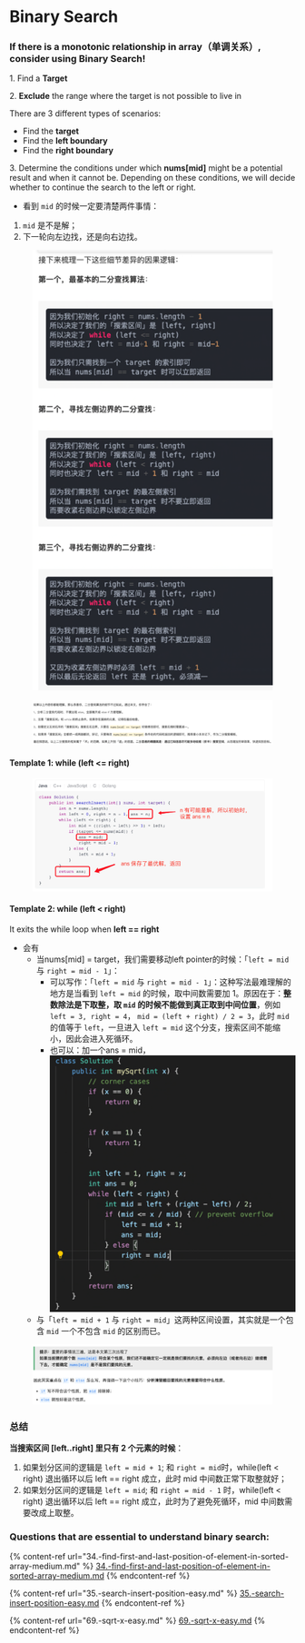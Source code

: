 # Binary Search

### If there is a monotonic relationship in array（单调关系）, consider using Binary Search!

1\. Find a **Target**

2\. **Exclude** the range where the target is not possible to live in

There are 3 different types of scenarios:

* Find the **target**
* Find the **left boundary**
* Find the **right boundary**

3\. Determine the conditions under which **nums\[mid]** might be a potential result and when it cannot be. Depending on these conditions, we will decide whether to continue the search to the left or right.

* 看到 `mid` 的时候一定要清楚两件事情：

1. `mid` 是不是解；
2. 下一轮向左边找，还是向右边找。

<figure><img src="../../../.gitbook/assets/image (141).png" alt="" width="563"><figcaption></figcaption></figure>

<figure><img src="../../../.gitbook/assets/image (142).png" alt=""><figcaption></figcaption></figure>

#### Template 1: while (left <= right)

<figure><img src="../../../.gitbook/assets/image (151).png" alt=""><figcaption></figcaption></figure>

#### Template 2: while (left < right)

It exits the while loop when **left == right**

* 会有
  * 当nums\[mid] = target，我们需要移动left pointer的时候：「`left = mid` 与 `right = mid - 1`」：
    * 可以写作：「`left = mid` 与 `right = mid - 1`」：这种写法最难理解的地方是当看到 `left = mid` 的时候，取中间数需要加 1。原因在于：**整数除法是下取整，取 `mid` 的时候不能做到真正取到中间位置**，例如 `left = 3, right = 4`， `mid = (left + right) / 2 = 3`，此时 `mid` 的值等于 `left`，一旦进入 `left = mid` 这个分支，搜索区间不能缩小，因此会进入死循环。
    * 也可以：加一个ans = mid，![](<../../../.gitbook/assets/image (23).png>)
  * 与「`left = mid + 1` 与 `right = mid`」这两种区间设置，其实就是一个包含 `mid` 一个不包含 `mid` 的区别而已。

<figure><img src="../../../.gitbook/assets/image (150).png" alt=""><figcaption></figcaption></figure>

### 总结

**当搜索区间 \[left..right] 里只有 2 个元素的时候**：

1. 如果划分区间的逻辑是 `left = mid + 1`; 和 `right = mid`时，while(left < right) 退出循环以后 left == right 成立，此时 mid 中间数正常下取整就好；&#x20;
2. 如果划分区间的逻辑是 `left = mid`; 和 `right = mid - 1` 时，while(left < right) 退出循环以后 left == right 成立，此时为了避免死循环，mid 中间数需要改成上取整。



### Questions that are essential to understand binary search:

{% content-ref url="34.-find-first-and-last-position-of-element-in-sorted-array-medium.md" %}
[34.-find-first-and-last-position-of-element-in-sorted-array-medium.md](34.-find-first-and-last-position-of-element-in-sorted-array-medium.md)
{% endcontent-ref %}

{% content-ref url="35.-search-insert-position-easy.md" %}
[35.-search-insert-position-easy.md](35.-search-insert-position-easy.md)
{% endcontent-ref %}

{% content-ref url="69.-sqrt-x-easy.md" %}
[69.-sqrt-x-easy.md](69.-sqrt-x-easy.md)
{% endcontent-ref %}
